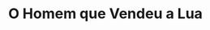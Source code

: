 ---
Numero: 11
title: O Homem que Vendeu a Lua
Autor: Robert A Heinlein
Co-autor: 
Ano-de-Publicacao: 1954
Titulo-original: The Man Who Sold the Moon
Tradutor: José Correia Ribeiro
Co-tradutor: 
Ano-de-edicao: 1950
alias: Robert-A-Heinlein
Autor2-alias: 
Tradutor1-alias: Jose-Correia-Ribeiro
Tradutor2-alias: 
Titulo-link: 11-O-Homem-que-Vendeu-a-Lua
Capa: Cândido Costa Pinto
pags: 198
Capa-link: Candido-Costa-Pinto
---
